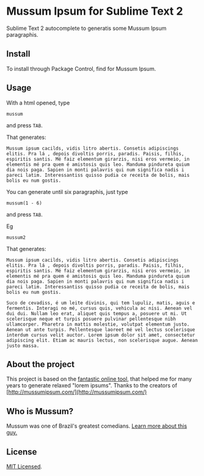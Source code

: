 # Mussum Ipsum for Sublime Text 2

Sublime Text 2 autocomplete to generatis some Mussum Ipsum paragraphis.


## Install

To install through Package Control, find for Mussum Ipsum.


## Usage

With a html opened, type

    mussum

and press `TAB`.

That generates:

    Mussum ipsum cacilds, vidis litro abertis. Consetis adipiscings elitis. Pra lá , depois divoltis porris, paradis. Paisis, filhis, espiritis santis. Mé faiz elementum girarzis, nisi eros vermeio, in elementis mé pra quem é amistosis quis leo. Manduma pindureta quium dia nois paga. Sapien in monti palavris qui num significa nadis i pareci latim. Interessantiss quisso pudia ce receita de bolis, mais bolis eu num gostis.

You can generate until six paragraphis, just type

    mussum(1 - 6)

and press `TAB`.

Eg

    mussum2

That generates:

    Mussum ipsum cacilds, vidis litro abertis. Consetis adipiscings elitis. Pra lá , depois divoltis porris, paradis. Paisis, filhis, espiritis santis. Mé faiz elementum girarzis, nisi eros vermeio, in elementis mé pra quem é amistosis quis leo. Manduma pindureta quium dia nois paga. Sapien in monti palavris qui num significa nadis i pareci latim. Interessantiss quisso pudia ce receita de bolis, mais bolis eu num gostis.

    Suco de cevadiss, é um leite divinis, qui tem lupuliz, matis, aguis e fermentis. Interagi no mé, cursus quis, vehicula ac nisi. Aenean vel dui dui. Nullam leo erat, aliquet quis tempus a, posuere ut mi. Ut scelerisque neque et turpis posuere pulvinar pellentesque nibh ullamcorper. Pharetra in mattis molestie, volutpat elementum justo. Aenean ut ante turpis. Pellentesque laoreet mé vel lectus scelerisque interdum cursus velit auctor. Lorem ipsum dolor sit amet, consectetur adipiscing elit. Etiam ac mauris lectus, non scelerisque augue. Aenean justo massa.


## About the project
This project is based on the [fantastic online tool](http://mussumipsum.com/), that helped me for many years to generate relaxed "lorem ipsums".
Thanks to the creators of [http://mussumipsum.com/](http://mussumipsum.com/)

## Who is Mussum?

Mussum was one of Brazil's greatest comedians.
[Learn more about this guy.](http://pt.wikipedia.org/wiki/Mussum)

## License

[MIT Licensed](http://sloria.mit-license.org/).
